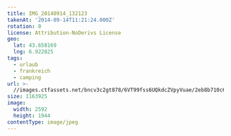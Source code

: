 ```yaml
---
title: IMG_20140914_132123
takenAt: '2014-09-14T11:21:24.000Z'
rotation: 0
license: Attribution-NoDerivs License
geo:
  lat: 43.658169
  lng: 6.922825
tags:
  - urlaub
  - frankreich
  - camping
url: >-
  //images.ctfassets.net/bncv3c2gt878/6VT99fss6UQkdcZVpyVuae/2eb8b710c62ce42c55d2ce14b7a8281d/img_20140914_132123_28312958875_o
size: 1163925
image:
  width: 2592
  height: 1944
contentType: image/jpeg
---
```


